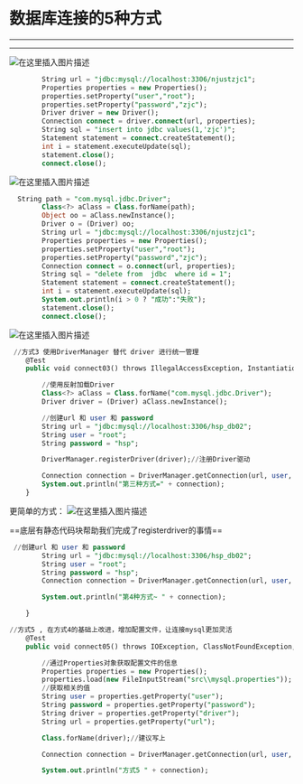 ﻿# 数据库连接的5种方式
----
-----
![在这里插入图片描述](https://img-blog.csdnimg.cn/296526396e7b4bc1bc1e095a57cfb711.png?x-oss-process=image/watermark,type_ZHJvaWRzYW5zZmFsbGJhY2s,shadow_50,text_Q1NETiBATkpVU1RaSkM=,size_20,color_FFFFFF,t_70,g_se,x_16)

```sql
        String url = "jdbc:mysql://localhost:3306/njustzjc1";
        Properties properties = new Properties();
        properties.setProperty("user","root");
        properties.setProperty("password","zjc");
        Driver driver = new Driver();
        Connection connect = driver.connect(url, properties);
        String sql = "insert into jdbc values(1,'zjc')";
        Statement statement = connect.createStatement();
        int i = statement.executeUpdate(sql);
        statement.close();
        connect.close();
```


![在这里插入图片描述](https://img-blog.csdnimg.cn/60f9833f92ac4937864f5e618b36d978.png?x-oss-process=image/watermark,type_ZHJvaWRzYW5zZmFsbGJhY2s,shadow_50,text_Q1NETiBATkpVU1RaSkM=,size_20,color_FFFFFF,t_70,g_se,x_16)

```sql
  String path = "com.mysql.jdbc.Driver";
        Class<?> aClass = Class.forName(path);
        Object oo = aClass.newInstance();
        Driver o = (Driver) oo;
        String url = "jdbc:mysql://localhost:3306/njustzjc1";
        Properties properties = new Properties();
        properties.setProperty("user","root");
        properties.setProperty("password","zjc");
        Connection connect = o.connect(url, properties);
        String sql = "delete from  jdbc  where id = 1";
        Statement statement = connect.createStatement();
        int i = statement.executeUpdate(sql);
        System.out.println(i > 0 ? "成功":"失败");
        statement.close();
        connect.close();
```
![在这里插入图片描述](https://img-blog.csdnimg.cn/4c52b164316d419f823316716749878f.png?x-oss-process=image/watermark,type_ZHJvaWRzYW5zZmFsbGJhY2s,shadow_50,text_Q1NETiBATkpVU1RaSkM=,size_20,color_FFFFFF,t_70,g_se,x_16)

```sql
 //方式3 使用DriverManager 替代 driver 进行统一管理
    @Test
    public void connect03() throws IllegalAccessException, InstantiationException, ClassNotFoundException, SQLException {

        //使用反射加载Driver
        Class<?> aClass = Class.forName("com.mysql.jdbc.Driver");
        Driver driver = (Driver) aClass.newInstance();

        //创建url 和 user 和 password
        String url = "jdbc:mysql://localhost:3306/hsp_db02";
        String user = "root";
        String password = "hsp";

        DriverManager.registerDriver(driver);//注册Driver驱动

        Connection connection = DriverManager.getConnection(url, user, password);
        System.out.println("第三种方式=" + connection);
    }
```




更简单的方式：
![在这里插入图片描述](https://img-blog.csdnimg.cn/e3e2f22199694006ae42b9205b849465.png?x-oss-process=image/watermark,type_ZHJvaWRzYW5zZmFsbGJhY2s,shadow_50,text_Q1NETiBATkpVU1RaSkM=,size_20,color_FFFFFF,t_70,g_se,x_16)


==底层有静态代码块帮助我们完成了registerdriver的事情==
```sql
 //创建url 和 user 和 password
        String url = "jdbc:mysql://localhost:3306/hsp_db02";
        String user = "root";
        String password = "hsp";
        Connection connection = DriverManager.getConnection(url, user, password);

        System.out.println("第4种方式~ " + connection);

    }
```

```sql
//方式5 , 在方式4的基础上改进，增加配置文件，让连接mysql更加灵活
    @Test
    public void connect05() throws IOException, ClassNotFoundException, SQLException {

        //通过Properties对象获取配置文件的信息
        Properties properties = new Properties();
        properties.load(new FileInputStream("src\\mysql.properties"));
        //获取相关的值
        String user = properties.getProperty("user");
        String password = properties.getProperty("password");
        String driver = properties.getProperty("driver");
        String url = properties.getProperty("url");

        Class.forName(driver);//建议写上

        Connection connection = DriverManager.getConnection(url, user, password);

        System.out.println("方式5 " + connection);

```

